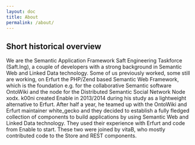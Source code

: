 ```yaml
---
layout: doc
title: About
permalink: /about/
---
```


## Short historical overview

We are the Semantic Application Framework Saft Engineering Taskforce (Saft.Ing), a couple of developers with a strong background in Semantic Web and Linked Data technology. Some of us previously worked, some still are working, on Erfurt the PHP/Zend based Semantic Web Framework, which is the foundation e.g. for the collaborative Semantic software OntoWiki and the node for the Distributed Semantic Social Network Node xodx. k00ni created Enable in 2013/2014 during his study as a lightweight alternative to Erfurt. After half a year, he teamed up with the OntoWiki and Erfurt maintainer white_gecko and they decided to establish a fully fledged collection of components to build applications by using Semantic Web and Linked Data technology. They used their experience with Erfurt and code from Enable to start. These two were joined by vitaB, who mostly contributed code to the Store and REST components.
